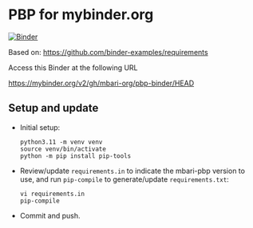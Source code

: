 # PBP for mybinder.org

[![Binder](https://mybinder.org/badge_logo.svg)](https://mybinder.org/v2/gh/mbari-org/pbp-binder/HEAD)

Based on: https://github.com/binder-examples/requirements

Access this Binder at the following URL

https://mybinder.org/v2/gh/mbari-org/pbp-binder/HEAD

## Setup and update

- Initial setup:
    ```
    python3.11 -m venv venv
    source venv/bin/activate
    python -m pip install pip-tools
    ```

- Review/update `requirements.in` to indicate the mbari-pbp version to use,
  and run `pip-compile` to generate/update `requirements.txt`:
     ```
     vi requirements.in 
     pip-compile
     ```

- Commit and push.
